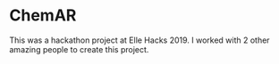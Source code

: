# ChemAR

This was a hackathon project at Elle Hacks 2019. I worked with 2 other amazing people to create this project.
